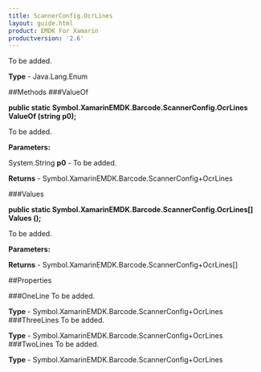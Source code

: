 ```yaml
---
title: ScannerConfig.OcrLines
layout: guide.html
product: EMDK For Xamarin 
productversion: '2.6' 
---
```

To be added.

**Type** - Java.Lang.Enum

##Methods
###ValueOf

**public static Symbol.XamarinEMDK.Barcode.ScannerConfig.OcrLines ValueOf (string p0);**

To be added.

**Parameters:**

System.String **p0**  - To be added.

**Returns** - Symbol.XamarinEMDK.Barcode.ScannerConfig+OcrLines

###Values

**public static Symbol.XamarinEMDK.Barcode.ScannerConfig.OcrLines[] Values ();**

To be added.

**Parameters:**

**Returns** - Symbol.XamarinEMDK.Barcode.ScannerConfig+OcrLines[]

##Properties

###OneLine
To be added.

**Type** - Symbol.XamarinEMDK.Barcode.ScannerConfig+OcrLines
###ThreeLines
To be added.

**Type** - Symbol.XamarinEMDK.Barcode.ScannerConfig+OcrLines
###TwoLines
To be added.

**Type** - Symbol.XamarinEMDK.Barcode.ScannerConfig+OcrLines
